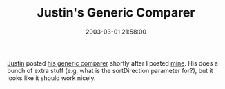 ﻿---
layout: post
title: "Justin's Generic Comparer"
comments: false
date: 2003-03-01 21:58:00
updated: 2004-05-05 14:22:00
categories:
 - Technology
subtext-id: b72e120f-7ff3-408d-826f-8582e7587c1c
alias: /blog/Justins-Generic-Comparer.aspx
---


[Justin](http://pinetree-tech.com/weblog/) posted [his generic comparer](http://pinetree-tech.com/weblog/code/GenericComparer.cs) shortly after I posted [mine](http://www.peterprovost.org/2003/02/28.html#a67). His does a bunch of extra stuff (e.g. what is the sortDirection parameter for?), but it looks like it should work nicely.
